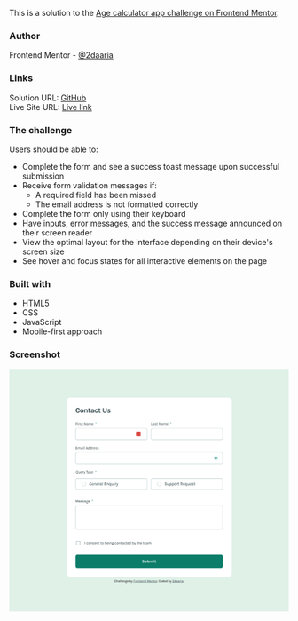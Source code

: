 This is a solution to the [Age calculator app challenge on Frontend Mentor](https://www.frontendmentor.io/challenges/contact-form--G-hYlqKJj).

### Author
Frontend Mentor - [@2daaria](https://www.frontendmentor.io/profile/2daaria)

### Links
Solution URL: [GitHub](https://github.com/2daaria/Accessible-contact-form)  
Live Site URL: [Live link](https://2daaria.github.io/Accessible-contact-form/)  

### The challenge
Users should be able to:

- Complete the form and see a success toast message upon successful submission  
- Receive form validation messages if:  
  - A required field has been missed  
  - The email address is not formatted correctly  
- Complete the form only using their keyboard  
- Have inputs, error messages, and the success message announced on their screen reader  
- View the optimal layout for the interface depending on their device's screen size  
- See hover and focus states for all interactive elements on the page

### Built with
- HTML5   
- CSS   
- JavaScript  
- Mobile-first approach  

### Screenshot
<img src="/images/screenshot.png" alt="">